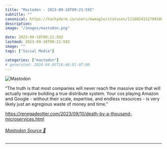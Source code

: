 ```yaml
---
title: "Mastodon - 2023-09-18T09:21:59Z"
subtitle: ""
canonical: https://hachyderm.io/users/mweagle/statuses/111085415270918893
description:
image: "/images/mastodon.png"

date: 2023-09-18T09:21:59Z
lastmod: 2023-09-18T09:21:59Z
image: ""
tags: ["Social Media"]

categories: ["mastodon"]
# generated: 2024-04-05T16:46:01-07:00
---
```

![Mastodon](/images/mastodon.png)

<p>“The truth is that most companies will never reach the massive size that will actually require building a true distribute system. Your cos playing Amazon and Google - without their scale, expertise, and endless resources - is very likely just an egregious waste of money and time.”</p><p><a href="https://renegadeotter.com/2023/09/10/death-by-a-thousand-microservices.html" target="_blank" rel="nofollow noopener noreferrer" translate="no"><span class="invisible">https://</span><span class="ellipsis">renegadeotter.com/2023/09/10/d</span><span class="invisible">eath-by-a-thousand-microservices.html</span></a></p>


###### [Mastodon Source 🐘](https://hachyderm.io/@mweagle/111085415270918893)

___
